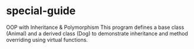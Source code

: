 # special-guide

OOP with Inheritance & Polymorphism
This program defines a base class (Animal) and a derived class (Dog) to demonstrate inheritance and method overriding using virtual functions.
